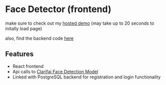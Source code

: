 # Face Detector (frontend)
make sure to check out my [hosted demo](https://carter-face-detector-app.herokuapp.com/) (may take up to 20 seconds to initally load page)

also, find the backend code [here](https://github.com/Gcarter17/face-detector-backend)

## Features
* React frontend
* Api calls to [Clarifai Face Detection Model](https://www.clarifai.com/models/face-detection-image-recognition-model-a403429f2ddf4b49b307e318f00e528b-detection) 
* Linked with PostgreSQL backend for registration and login functionality
